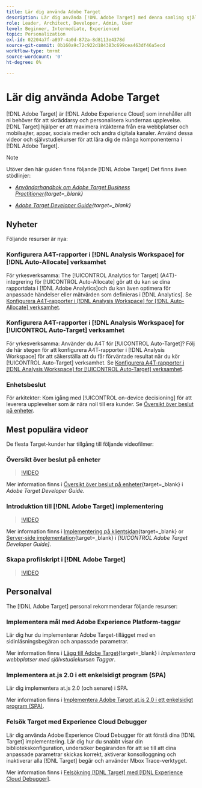 ```yaml
---
title: Lär dig använda Adobe Target
description: Lär dig använda [!DNL Adobe Target] med denna samling självstudiekurser och videor som täcker alla komponenter.
role: Leader, Architect, Developer, Admin, User
level: Beginner, Intermediate, Experienced
topic: Personalization
exl-id: 02204a7f-a897-4a0d-872a-8d8113e4378d
source-git-commit: 0b160a9c72c922d184383c699cea463df46a5ecd
workflow-type: tm+mt
source-wordcount: '0'
ht-degree: 0%

---
```


# Lär dig använda Adobe Target

[!DNL Adobe Target] är [!DNL Adobe Experience Cloud] som innehåller allt ni behöver för att skräddarsy och personalisera kundernas upplevelse. [!DNL Target] hjälper er att maximera intäkterna från era webbplatser och mobilsajter, appar, sociala medier och andra digitala kanaler. Använd dessa videor och självstudiekurser för att lära dig de många komponenterna i [!DNL Adobe Target].

>[!NOTE]
>
>Utöver den här guiden finns följande [!DNL Adobe Target] Det finns även stödlinjer:
>
>* *[Användarhandbok om Adobe Target Business Practitioner](https://experienceleague.adobe.com/docs/target/using/target-home.html){target=_blank}*
>
>* *[Adobe Target Developer Guide](https://experienceleague.adobe.com/docs/target-dev/developer/overview.html){target=_blank}*


## Nyheter

Följande resurser är nya:

### Konfigurera A4T-rapporter i [!DNL Analysis Workspace] for [!DNL Auto-Allocate] verksamhet

För yrkesverksamma: The [!UICONTROL Analytics for Target] (A4T)-integrering för [!UICONTROL Auto-Allocate] gör att du kan se dina rapportdata i [!DNL Adobe Analytics]och du kan även optimera för anpassade händelser eller mätvärden som definieras i [!DNL Analytics]. Se [Konfigurera A4T-rapporter i [!DNL Analysis Workspace] for [!DNL Auto-Allocate] verksamhet](integrations/set-up-a4t-reports-in-analysis-workspace-for-auto-allocate-activities.md).

### Konfigurera A4T-rapporter i [!DNL Analysis Workspace] for [!UICONTROL Auto-Target] verksamhet

För yrkesverksamma: Använder du A4T för [!UICONTROL Auto-Target]? Följ de här stegen för att konfigurera A4T-rapporter i [!DNL Analysis Workspace] för att säkerställa att du får förväntade resultat när du kör [!UICONTROL Auto-Target] verksamhet. Se [Konfigurera A4T-rapporter i [!DNL Analysis Workspace] for [!UICONTROL Auto-Target] verksamhet](integrations/set-up-a4t-reports-in-analysis-workspace-for-auto-target-activities.md).

### Enhetsbeslut

För arkitekter: Kom igång med [!UICONTROL on-device decisioning] för att leverera upplevelser som är nära noll till era kunder. Se [Översikt över beslut på enheter](implementation/on-device-decisioning-overview.md).

## Mest populära videor

De flesta Target-kunder har tillgång till följande videofilmer:

### Översikt över beslut på enheter

>[!VIDEO](https://video.tv.adobe.com/v/329032/?quality=12)

Mer information finns i [Översikt över beslut på enheter](https://experienceleague.adobe.com/docs/target-dev/developer/server-side/on-device-decisioning/overview.html){target=_blank} i *Adobe Target Developer Guide*.

### Introduktion till [!DNL Adobe Target] implementering

>[!VIDEO](https://video.tv.adobe.com/v/35139/?quality=12)

Mer information finns i [Implementering på klientsidan](https://experienceleague.adobe.com/docs/target-dev/developer/client-side/overview.html){target=_blank} or [Server-side implementation](https://experienceleague.adobe.com/docs/target-dev/developer/server-side/server-side-overview.html){target=_blank} i *[!UICONTROL Adobe Target Developer Guide]*.

### Skapa profilskript i [!DNL Adobe Target]

>[!VIDEO](https://video.tv.adobe.com/v/17394/?quality=12)

## Personalval

The [!DNL Adobe Target] personal rekommenderar följande resurser:

### Implementera mål med Adobe Experience Platform-taggar

Lär dig hur du implementerar Adobe Target-tillägget med en sidinläsningsbegäran och anpassade parametrar.

Mer information finns i [Lägg till Adobe Target](https://experienceleague.adobe.com/docs/platform-learn/implement-in-websites/implement-solutions/target.html){target=_blank} i *Implementera webbplatser med självstudiekursen Taggar*.

### Implementera at.js 2.0 i ett enkelsidigt program (SPA)

Lär dig implementera at.js 2.0 (och senare) i SPA.

Mer information finns i [Implementera Adobe Target at.js 2.0 i ett enkelsidigt program (SPA)](implementation/implement-atjs-20-in-a-single-page-application.md).

### Felsök Target med Experience Cloud Debugger

Lär dig använda Adobe Experience Cloud Debugger för att förstå dina [!DNL Target] implementering. Lär dig hur du snabbt visar din bibliotekskonfiguration, undersöker begäranden för att se till att dina anpassade parametrar skickas korrekt, aktiverar konsolloggning och inaktiverar alla [!DNL Target] begär och använder Mbox Trace-verktyget.

Mer information finns i [Felsökning [!DNL Target] med [!DNL Experience Cloud Debugger]](troubleshooting/troubleshoot-with-the-experience-cloud-debugger.md).


